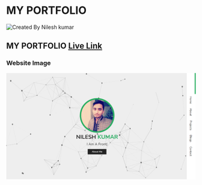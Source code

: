 # MY PORTFOLIO

![Created By Nilesh kumar](https://img.shields.io/badge/CreatedBy-NileshKumar-brightgreen)

## **MY PORTFOLIO** [Live Link](https://nilesh-my-portfolio.netlify.app/)  

### Website Image
![website img](screenshot/Screenshot%20(86).png)